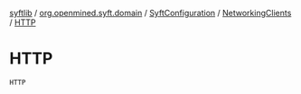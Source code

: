 [syftlib](../../../index.md) / [org.openmined.syft.domain](../../index.md) / [SyftConfiguration](../index.md) / [NetworkingClients](index.md) / [HTTP](./-h-t-t-p.md)

# HTTP

`HTTP`
